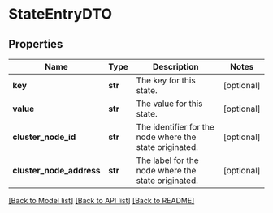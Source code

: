 # StateEntryDTO

## Properties
Name | Type | Description | Notes
------------ | ------------- | ------------- | -------------
**key** | **str** | The key for this state. | [optional] 
**value** | **str** | The value for this state. | [optional] 
**cluster_node_id** | **str** | The identifier for the node where the state originated. | [optional] 
**cluster_node_address** | **str** | The label for the node where the state originated. | [optional] 

[[Back to Model list]](../README.md#documentation-for-models) [[Back to API list]](../README.md#documentation-for-api-endpoints) [[Back to README]](../README.md)


